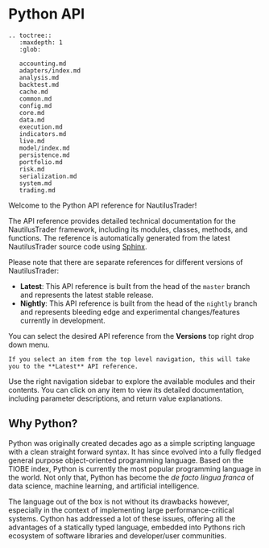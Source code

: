 # Python API

```{eval-rst}
.. toctree::
   :maxdepth: 1
   :glob:
   
   accounting.md
   adapters/index.md
   analysis.md
   backtest.md
   cache.md
   common.md
   config.md
   core.md
   data.md
   execution.md
   indicators.md
   live.md
   model/index.md
   persistence.md
   portfolio.md
   risk.md
   serialization.md
   system.md
   trading.md
```

Welcome to the Python API reference for NautilusTrader!

The API reference provides detailed technical documentation for the NautilusTrader framework,
including its modules, classes, methods, and functions. The reference is automatically generated
from the latest NautilusTrader source code using [Sphinx](https://www.sphinx-doc.org/en/master/).

Please note that there are separate references for different versions of NautilusTrader:

- **Latest**: This API reference is built from the head of the `master` branch and represents the latest stable release.
- **Nightly**: This API reference is built from the head of the `nightly` branch and represents bleeding edge and experimental changes/features currently in development.

You can select the desired API reference from the **Versions** top right drop down menu.

```{note}
If you select an item from the top level navigation, this will take you to the **Latest** API reference.
```

Use the right navigation sidebar to explore the available modules and their contents.
You can click on any item to view its detailed documentation, including parameter descriptions, and return value explanations.

## Why Python?

Python was originally created decades ago as a simple scripting language with a clean straight
forward syntax. It has since evolved into a fully fledged general purpose object-oriented
programming language. Based on the TIOBE index, Python is currently the most popular programming language in the world.
Not only that, Python has become the _de facto lingua franca_ of data science, machine learning, and artificial intelligence.

The language out of the box is not without its drawbacks however, especially in the context of
implementing large performance-critical systems. Cython has addressed a lot of these issues, offering all the advantages
of a statically typed language, embedded into Pythons rich ecosystem of software libraries and
developer/user communities.

